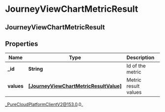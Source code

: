 # JourneyViewChartMetricResult

## JourneyViewChartMetricResult

## Properties

|Name | Type | Description | Notes|
|------------ | ------------- | ------------- | -------------|
| **_id** | **String** | Id of the metric | [optional] |
| **values** | [**[JourneyViewChartMetricResultValue]**](JourneyViewChartMetricResultValue) | Metric result values | [optional] |



_PureCloudPlatformClientV2@153.0.0_
